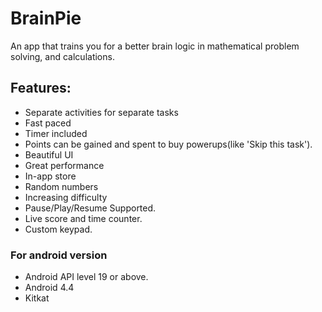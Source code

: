 # BrainPie
An app that trains you for a better brain logic in mathematical problem solving, and calculations.

## Features:
- Separate activities for separate tasks
- Fast paced
- Timer included
- Points can be gained and spent to buy powerups(like 'Skip this task').
- Beautiful UI
- Great performance
- In-app store
- Random numbers
- Increasing difficulty
- Pause/Play/Resume Supported.
- Live score and time counter.
- Custom keypad.

### For android version
- Android API level 19 or above.
- Android 4.4
- Kitkat
